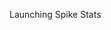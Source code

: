 Launching Spike Stats

<html>
<head>
    <meta charset="utf-8">
    <title>Spike Stats Login</title>
</head>
<body>
    <script type="text/javascript">
        var iOS = function() {
            return [
                'iPad Simulator',
                'iPhone Simulator',
                'iPod Simulator',
                'iPad',
                'iPhone',
                'iPod'
              ].includes(navigator.platform)
              // iPad on iOS 13 detection
              || (navigator.userAgent.includes("Mac") && "ontouchend" in document)
        };
        
        var openApp = function() {
            var url = window.location;
            window.location.replace('spikestats://' + url);
        };
        
        
        if (iOS()) {
        
        
        } else {
            
        openApp();
        }
        
        
    </script>
</body>
</html>
